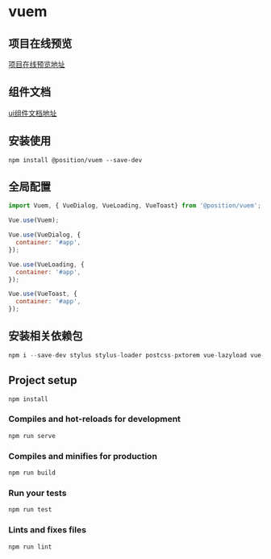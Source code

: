 # vuem

## 项目在线预览
[项目在线预览地址](http://129.211.42.7:8080/ui)

## 组件文档
[ui组件文档地址](http://129.211.42.7:8081)

## 安装使用
```
npm install @position/vuem --save-dev
```
## 全局配置

```js
import Vuem, { VueDialog, VueLoading, VueToast} from '@position/vuem';

Vue.use(Vuem);

Vue.use(VueDialog, {
  container: '#app',
});

Vue.use(VueLoading, {
  container: '#app',
});

Vue.use(VueToast, {
  container: '#app',
});
```

## 安装相关依赖包

```js
npm i --save-dev stylus stylus-loader postcss-pxtorem vue-lazyload vue-awesome-swiper
```

## Project setup
```
npm install
```

### Compiles and hot-reloads for development
```
npm run serve
```

### Compiles and minifies for production
```
npm run build
```

### Run your tests
```
npm run test
```

### Lints and fixes files
```
npm run lint
```